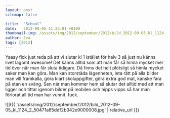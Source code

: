 ```yaml
---
layout: post
sitemap: false

title:  "School"
date:   2012-09-05 11:25:01 +0100
thumbnail-img: /assets/img/2012/september/2012/bild_2012-09-05_kl_1124_2_50471a65ddf2b342e9000008.jpg
author: Eva
tags: [2012]
---
```


Yaaay fick just reda på att vi slutar kl 1 istället för halv 3 så just nu känns livet lagomt awesome! Det känns alltid som att man får så himla mycket mer tid över när man får sluta tidigare. Då finns det helt plötsligt så himla mycket saker man kan göra. Man kan storstäda lägenheten, leta rätt på alla bilder man vill framkalla, göra klart skoluppgifter, göra extra god mat, kanske fara på stan en sväng. Sen när man kommer hem så slutar det alltid med att man ligger och tittar igenom bilder på mobilen och hipps vipps så har man förlorat all tid man har vunnit. fuck.

![]({{ '/assets/img/2012/september/2012/bild_2012-09-05_kl_1124_2_50471a65ddf2b342e9000008.jpg'  | relative_url }})

